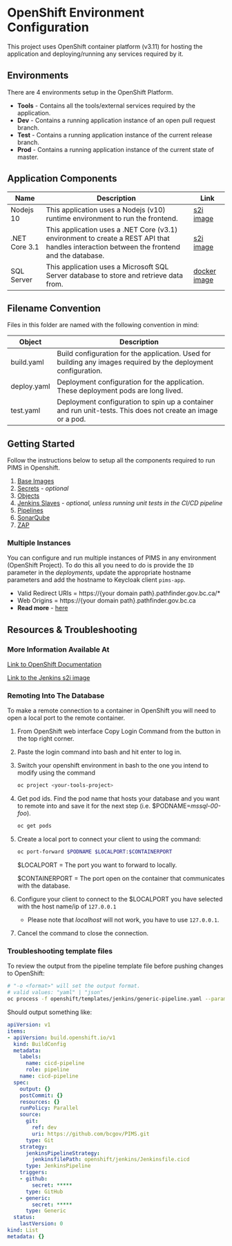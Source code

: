 # OpenShift Environment Configuration

This project uses OpenShift container platform (v3.11) for hosting the application and deploying/running any services required by it.

## Environments

There are 4 environments setup in the OpenShift Platform.

- **Tools** - Contains all the tools/external services required by the application.
- **Dev** - Contains a running application instance of an open pull request branch.
- **Test** - Contains a running application instance of the current release branch.
- **Prod** - Contains a running application instance of the current state of master.

## Application Components

| Name          | Description                                                                                                                               | Link                                                                                  |
| ------------- | ----------------------------------------------------------------------------------------------------------------------------------------- | ------------------------------------------------------------------------------------- |
| Nodejs 10     | This application uses a Nodejs (v10) runtime environment to run the frontend.                                                             | [s2i image](https://github.com/sclorg/s2i-nodejs-container/tree/master/10)            |
| .NET Core 3.1 | This application uses a .NET Core (v3.1) environment to create a REST API that handles interaction between the frontend and the database. | [s2i image](https://github.com/redhat-developer/s2i-dotnetcore/tree/master/3.1/build) |
| SQL Server    | This application uses a Microsoft SQL Server database to store and retrieve data from.                                                    | [docker image](https://hub.docker.com/_/microsoft-mssql-server)                       |

## Filename Convention

Files in this folder are named with the following convention in mind:

| Object      | Description                                                                                                     |
| ----------- | --------------------------------------------------------------------------------------------------------------- |
| build.yaml  | Build configuration for the application. Used for building any images required by the deployment configuration. |
| deploy.yaml | Deployment configuration for the application. These deployment pods are long lived.                             |
| test.yaml   | Deployment configuration to spin up a container and run unit-tests. This does not create an image or a pod.     |

## Getting Started

Follow the instructions below to setup all the components required to run PIMS in Openshift.

1. [Base Images](./BASE_IMAGES.md)
1. [Secrets](./SECRETS.md) - _optional_
1. [Objects](./OBJECTS.md)
1. [Jenkins Slaves](./JENKINS_SLAVES.md) - _optional, unless running unit tests in the CI/CD pipeline_
1. [Pipelines](./PIPELINES.md)
1. [SonarQube](./SONARQUBE.md)
1. [ZAP](./ZAP.md)

### Multiple Instances

You can configure and run multiple instances of PIMS in any environment (OpenShift Project).
To do this all you need to do is provide the `ID` parameter in the _deployments_, update the appropriate hostname parameters and add the hostname to Keycloak client `pims-app`.

- Valid Redirect URIs = https://{your domain path}.pathfinder.gov.bc.ca/\*
- Web Origins = https://{your domain path}.pathfinder.gov.bc.ca
- **Read more** - [here](./MULTIPLE_INSTANCES.md)

## Resources & Troubleshooting

### More Information Available At

[Link to OpenShift Documentation](https://docs.openshift.com/container-platform/3.11/using_images/other_images/jenkins.html)

[Link to the Jenkins s2i image](https://github.com/BCDevOps/openshift-components/tree/master/cicd/jenkins)

### Remoting Into The Database

To make a remote connection to a container in OpenShift you will need to open a local port to the remote container.

1. From OpenShift web interface Copy Login Command from the button in the top right corner.
2. Paste the login command into bash and hit enter to log in.
3. Switch your openshift environment in bash to the one you intend to modify using the command

   ```bash
   oc project <your-tools-project>
   ```

4. Get pod ids. Find the pod name that hosts your database and you want to remote into and save it for the next step (i.e. \$PODNAME=_mssql-00-foo_).

   ```bash
   oc get pods
   ```

5. Create a local port to connect your client to using the command:

   ```bash
   oc port-forward $PODNAME $LOCALPORT:$CONTAINERPORT
   ```

   \$LOCALPORT = The port you want to forward to locally.

   \$CONTAINERPORT = The port open on the container that communicates with the database.

6. Configure your client to connect to the \$LOCALPORT you have selected with the host name/ip of `127.0.0.1`
   - Please note that _localhost_ will not work, you have to use `127.0.0.1`.
7. Cancel the command to close the connection.

### Troubleshooting template files

To review the output from the pipeline template file before pushing changes to OpenShift:

```bash
# "-o <format>" will set the output format.
# valid values: "yaml" | "json"
oc process -f openshift/templates/jenkins/generic-pipeline.yaml --param-file=[.env] -o yaml
```

Should output something like:

```yaml
apiVersion: v1
items:
- apiVersion: build.openshift.io/v1
  kind: BuildConfig
  metadata:
    labels:
      name: cicd-pipeline
      role: pipeline
    name: cicd-pipeline
  spec:
    output: {}
    postCommit: {}
    resources: {}
    runPolicy: Parallel
    source:
      git:
        ref: dev
        uri: https://github.com/bcgov/PIMS.git
      type: Git
    strategy:
      jenkinsPipelineStrategy:
        jenkinsfilePath: openshift/jenkins/Jenkinsfile.cicd
      type: JenkinsPipeline
    triggers:
    - github:
        secret: *****
      type: GitHub
    - generic:
        secret: *****
      type: Generic
  status:
    lastVersion: 0
kind: List
metadata: {}
```
